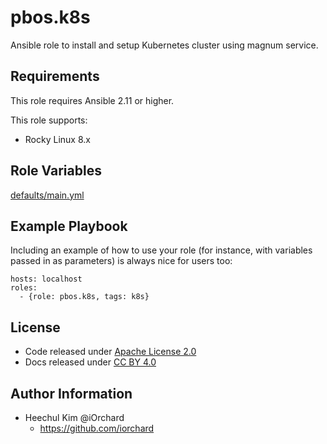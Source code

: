 pbos.k8s
==============

Ansible role to install and setup Kubernetes cluster using magnum service.

Requirements
------------

This role requires Ansible 2.11 or higher.

This role supports:

  - Rocky Linux 8.x

Role Variables
--------------

[defaults/main.yml](defaults/main.yml)

Example Playbook
----------------

Including an example of how to use your role (for instance, with variables
passed in as parameters) is always nice for users too:

    hosts: localhost
    roles:
      - {role: pbos.k8s, tags: k8s}

License
-------

  - Code released under [Apache License 2.0](LICENSE)
  - Docs released under [CC BY 4.0](http://creativecommons.org/licenses/by/4.0/)

Author Information
------------------

  - Heechul Kim @iOrchard
      - <https://github.com/iorchard>

